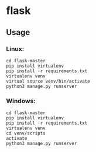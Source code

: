 # flask

## Usage

### Linux:

```
cd flask-master
pip install virtualenv
pip install -r requirements.txt
virtualenv venv
virtual source venv/bin/activate
python3 manage.py runserver
```
### Windows:
```
cd flask-master
pip install virtualenv
pip install -r requirements.txt
virtualenv venv
cd venv/scripts
activate
python3 manage.py runserver
```
